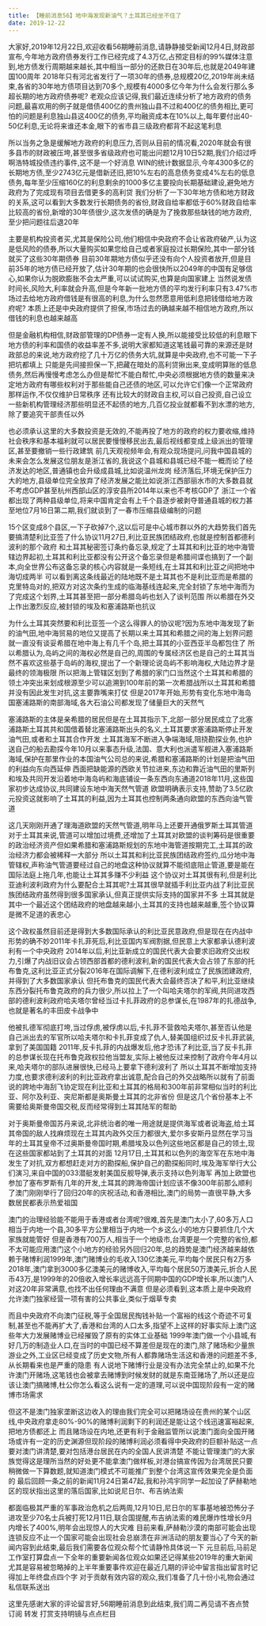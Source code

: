 ```yaml
---
title: 【睡前消息56】地中海发现新油气？土耳其已经坐不住了
date: 2019-12-22
---
```


大家好,2019年12月22日,欢迎收看56期睡前消息,请静静接受新闻12月4日,财政部宣布,今年地方政府债券发行工作已经完成了4.3万亿,占预定目标的99%媒体注意到,地方债发行周期越来越长,其中相当一部分的还款日在30年后,也就是2049年建国100周年
2018年只有河北省发行了一项30年的债券,总规模20亿,2019年尚未结束,各省的30年地方债项目达到70多个,规模有4000多亿今年为什么会发行那么多超长期的地方政府债券呢?
老观众应该记得,我们最近连续分析了地方政府的债务问题,最喜欢用的例子就是借债400亿的贵州独山县不过和400亿的债务相比,更可怕的问题是利息独山县这400亿的债务,平均融资成本在10%以上,每年要付出40-50亿利息,无论将来谁还本金,眼下的省市县三级政府都背不起这笔利息

所以当务之急是缓解地方政府的利息压力,否则从目前的情况看,2020年就会有很多县市的财政被压垮,甚至很多省级政府也可能出问题12月10日52期,我们介绍过呼啊浩特城投债违约事件,这不是一个好消息
WIN的统计数据显示,今年4300多亿的长期地方债,至少2743亿元是借新还旧,把10%左右的高息债务变成4%左右的低息债务,每年至少压缩160亿的利息剩余的1000多亿主要投向长期基础建设,避免地方政府为了完成现有项目去借更多的高利贷
我们分析了一下30年地方债和地方财政的关系,这可以看到大多数发行长期债务的省份,财政自给率都低于60%财政自给率比较高的省份,新增的30年债很少,这次发债的确是为了挽救那些缺钱的地方政府,至少把问题往后退20年

主要是机构投资者买,尤其是保险公司,他们相信中央政府不会让省政府破产,认为这是低风险的债券,所以大量购买如果您给自己或者家庭投过长期保险,其中一部分钱就买了这些30年期债券
目前30年期地方债似乎还没有向个人投资者放开,但是目前35年的地方债已经开放了,估计30年期的也会很快所以2049年的中国有足够信心,如果你认为脱欧膨胀不会太严重,可以试试购买,也算是向国家建上
当然说发债时间长,风险大,利率就会升高,但是今年新一批地方债的平均发行利率只有3.47%市场过去给地方政府借钱是有很高的利息,为什么忽然愿意用低利息把钱借给地方政府呢?
本质上还是中央政府提供了担保,市场过去的确越来越不相信地方政府,所以借钱的利息也越来越高

但是金融机构相信,财政部管理的DP债券一定有人换,所以能接受比较低的利息眼下地方债的利率和国债的收益率差不多,说明大家都知道这笔钱最可靠的来源还是财政部总的来说,地方政府挖了几十万亿的债务大坑,就算是中央政府,也不可能一下子把坑都填上
只能是先间接担保一下,把藏在暗处的高利贷揪出来,变成明算账的低息债务,然后再慢慢考虑怎么办但是帮忙不能白帮忙,中央必须根据地方债的数量来决定地方政府有哪些权利对于那些能自己还债的地区,可以允许它们像一个正常政府那样运作,不仅仅维护日常秩序
还有比较大的财政自主权,可以自己投资,自己设立一些新机构管理经济那些明显还不起债的地方,几百亿投业就都看不到水漂的地方,除了要追究干部责任以外

也必须承认这里的大多数投资是无效的,不能再投了地方的政府的权力要收缩,维持社会秩序和基本福利就可以居民要慢慢移民出去,最后视线都变成上级派出的管理区,甚至要撤销一些行政建筑
前几天观视频年会,有观众现场提问,问我中国县城的未来会怎么发展这位朋友是浙江省的,我说这个县城和县城已经不能一概而论了经济发达的地区,普通镇也会升级成县城,比如说温州龙岗
经济落后,环境无保护压力大的地方,县级单位完全放弃了经济发展之能比如说浙江西部丽水市的大多数县就不考虑GDP甚至杭州西部山区的淳安县所2014年以来也不考核GDP了
浙江一个省都出现了两种县级单位,将来中国肯定会有上千个县逐步被剥夺普通县城的权力甚至地位7月16日第二期,我们就谈到了一春市压缩县级编制的问题

15个区变成8个县区,一下子砍掉7个,这以后可是中心城市群以外的大趋势我们首先要搞清楚利比亚签了什么协议11月27日,利比亚民族团结政府,也就是控制首都德利波利的那个政府
和土耳其秘密签订条约备忘录,规定了土耳其和利比亚的地中海管辖边界起初,土耳其和利比亚都没有公开这个备忘录但是希腊间谍也搞到了一个副本,向全世界公布这备忘录的核心内容就是一条短线,在土耳其和利比亚之间把地中海切成两半
可以看到离这条线最近的陆地既不是土耳其也不是利比亚而是希腊的克里特岛对的,把双方对这次条约生成的临海基线连起来,完全封锁了东地中海而为了完成这个划界,土耳其甚至把一部分希腊岛屿也划入了谈判范围
所以希腊在外交上作出激烈反应,被封锁的埃及和塞浦路斯也抗议

为什么土耳其突然要和利比亚签一个这么得罪人的协议呢?因为东地中海发现了新的油气田,地中海贸易的地位又提高了长期以来土耳其和希腊之间的海上划界问题就一直没有谈妥希腊在地中海上有几千个岛,把土耳其的小亚西亚半岛都包住了
所以希腊认为,岛屿之间的海权必然是自己的,周围的专属经济区也是自己的土耳其当然不喜欢这些基于岛屿的海权,提出了一个新理论说岛屿不影响海权,大陆边界才是最终的领海极限
所以把海上管辖区划到了希腊的家门口当然这个土耳其和希腊的领土冲突出来划成根源至少可以追溯到100年前的第一次希腊战所以土耳其和希腊并没有因此发生对抗,这主要靠嘴来打仗
但是2017年开始,形势有变化东地中海岛国塞浦路斯的南部海域,各大石油公司都发现了储量巨大的天然气

塞浦路斯的主体是亲希腊的居民但是在土耳其指示下,北部一部分居民成立了北塞浦路斯土耳其共和国借着替北塞浦路斯出头的名义,土耳其要求塞浦路斯停止开发油气田,或者和土耳其合作开发
土耳其海军不断进入争端海域,阻挠勘探业务,也护送自己的船去勘探今年10月以来事态升级,法国、意大利也派遣军舰进入塞浦路斯海域,保护在那里作业的本国油气公司总的来说,希腊和塞浦路斯的计划是把油气田的利益向东向西延伸
西面把缺能源的西欧关节拉进来,东边和靠近油气田的里斯列和埃及共同开发沿着地中海岛屿和海底铺设一条东西向东通道2018年11月,这些国家初步达成协议,共同建设东地中海天然气管道
欧盟明确表示支持,赞助了3.5亿欧元投资这就影响了土耳其的利益,因为土耳其也控制两条通向欧盟的东西向油气管道

这几天刚刚开通了理海道欧盟的天然气管道,明年马上还要开通俄罗斯土耳其管道对于土耳其来说,管道可以增加过境费,还增加了土耳其对欧盟的谈判筹码是很重要的政治经济资产但如果希腊和塞浦路斯规划的东地中海管道按期完工,土耳其的政治经济力都会被稀释一大部分
所以土耳其和利比亚民族团结政府签约,瓜分地中海管辖权,声称油气管道要经过自己的地盘这种协议就算不能彻底阻止管道,要是能在国际法庭上拖几年,也能让土耳其多赚不少利益
这个协议对土耳其很有利,但是利比亚迪利波利政府为什么要配合土耳其呢?土耳其很早就插手利比亚内战了利比亚民族团结政府虽然得到很多国家承认,但真正提供实际支持的国家并不多
土耳其就是其中一个最近这个团结政府的地盘越来越小,土耳其的支持也越来越重,签个协议算是微不足道的表忠心

这个政权虽然目前还是得到大多数国际承认的利比亚民意政府,但是现在在内战中形势的确不妙2011年卡扎菲死后,利比亚国内军阀割据,但民意上大家都承认德利波利有一个中央政府
2014年以后,利比亚新成立的国民代表大会要求旧政府交出权力,引爆了内战旧议会占领西部首都的德利波利,新的国民代表大会占领了东部的托布鲁克,这利比亚正式分裂2016年在国际调解下,在德利波利成立了民族团建政府,并得到了大多数国家承认
但托布鲁克的国民代表大会最终否决了和平,利比亚继续东西分裂托布鲁克政府的兵力很少,所以拉上了一个叫哈夫塔尔的军阀,共同进攻西部的德利波利政府哈夫塔尔曾经当过卡扎菲政府的总参谋长,在1987年的扎德战争,也就是著名的丰田皮卡战争中

他被扎德军彻底打垮,当过俘虏,被俘虏以后,卡扎菲不营救哈夫塔尔,甚至否认他是自己派出去的军官所以哈夫塔尔和卡扎菲变成了仇人,替美国组织过反卡扎菲武装,拿到了美国国籍
2011年,反卡扎菲的内战爆发后,他才恐讳了利比亚,当了反卡扎菲的总参谋长现在托布鲁克政权拉他当盟友,实际上被他反过来控制了政府今年4月以来,哈夫塔尔的部队进展很快,已经马上要拿下德利波利了
所以土耳其不断增加支持力度,也要求德利波利的利比亚政府拿出诚意,配合自己的外交战略所以就有了前面说的跨地中海刮飞协定现在利比亚和土耳其的格局和300年前非常相似当时的利比亚、阿尔及利亚、突尼斯都是奥斯曼土耳其的北非省份
但是这几个省份基本上不需要给奥斯曼帝国交税,反而经常得到土耳其陆军的帮助

对于奥斯曼帝国苏丹来说,北非统治者的唯一用途就是提供海军或者说海盗,给土耳其帝国的敌人找麻烦现在土耳其内政外交压力都很大,爱尔多安斯丹显然在学习当年的土耳其皇帝不过奥斯曼帝国时期,希腊埃及以色列这些地区都是自己的领土,现在这些国家都站到了土耳其的对面
12月17日,土耳其和以色列的海空军在东地中海发生了对抗,双方都想赶走对方的勘探船,保护自己的勘探船同时,埃及海军举行大公们演习,来自中国的033潜艇发射美国反舰导弹,表示支持以色列海军
再加上欧盟也参加了塞布罗斯有几年的开发,土耳其的跨海帝国计划应该不像300年前那么顺利了澳门刚刚举行了回归20年的庆祝活动,和香港相比,澳门的局势一直很平静,大多数居民都表示热爱祖国

澳门的治理经验能不能用于香港或者台湾呢?很难,首先是澳门太小了,60多万人口相当于内地一个县,30多平方公里相当于内地一个乡这么小的地方只要抓住几个大家族就能管好
但是香港有700万人,相当于一个地级市,台湾更是一个完整的省份,都不太可能应用澳门这个小地方的经验另外回归20年,总的趋势是澳门经济越来越依赖于赌博利润1999年,澳门赌博业的毛收入130亿澳美元,平均每个居民只有2万多
2018年,澳门拿到3000多亿澳美元的赌博收入,平均每个居民50万澳美元,折合人民币43万,是1999年的20倍收入增长率远远高于同期中国的GDP增长率,所以澳门人对这20年非常满意,也找不出任何理由不满意
但是必须看到,这本质上是中央政府允许澳门独家经营一项有害的公共事业,类似于烟草专卖

而且中央政府不向澳门征税,等于全国居民掏钱补贴一个富裕的线这个奇迹不可复制,甚至也不能再扩大了,香港和台湾的人口太多,指望不上这样的好事实际上澳门这些年大力发展赌博业已经摧毁了原有的实体工业基础
1999年澳门做一个小县城,有好几万的制造业人口,在当时的中国已经不算差但是现在的澳门,除了赌场和少量旅游业之外,工业区已经变成了历史文物,所有人都靠赌场生活这和香港的问题差不多,从长期看来也是严重的隐患
有人说地下赌博行业是没有办法完全禁止的,如果不允许澳门开赌场,这笔钱也会被拿去赌博到时候发财的就是东南亚赌场了,所以还是应该让澳门搞赌博,杜公你怎么看这么说有一定的道理,可以说中国现阶段有一定的赌博市场需求

但这不是澳门独家垄断这边收入的理由我们完全可以把赌场设在贵州的某个山区线,中央政府拿走80%-90%的赌博利润剩下的利润还是能让这个线迅速富裕起来,把地方债都还上
而且赌场设在内地,还更有利于金融监管所以说澳门面向全国开赌场或许有一定的历史渊源但现阶段的赌博利润必须看得中央政府的巨额补贴这一点要对澳门讲清楚,要对包括港台居民在内的全国人民讲清楚
不能让管理澳门的大家族觉得这是理所当然的好处更不能拿澳门做样板,对港台搞宣传因为台湾居民只要稍微做一下算数题,就知道澳门模式不可能推广到整个台湾这宣传效果完全是负面的
最后回顾一条之前的新闻11月24日第47起,我和孙鸿宇同学一起加设了萨赫勒地区的现状指出这里的落后国家,比如说尼日尔、布吉纳法索

都面临极其严重的军事政治危机之后两周,12月10日,尼日尔的军事基地被恐怖分子进攻至少70名士兵被打死12月11日,联合国提醒,布吉纳法索的难民爆炸性增长9月内增长了400%,明年会出现惊人的大灾难
目前来看,萨赫勒沙漠的南部可能会出现连锁反应不止一个国家可能会出现社会总崩溃在非洲活动的朋友要当心了今天的新闻内容到此结束,最后我们需要各位观众帮个忙请静怜具体说一下
元旦前后,马前足工作室打算盘点一下全年的重要新闻各位观众如果还记得某些2019年的重大新闻尤其是容易被忽略掉的上半年重要事件欢迎在最近几期的评论中留言指出留言时记得加上年终盘点四个字
对于贡献有效内容的观众,我们准备了几十份小礼物会通过私信联系送出

这里先感谢大家的评论留言好,56期睡前消息到此结束,我们周二再见请不吝点赞 订阅 转发 打赏支持明镜与点点栏目